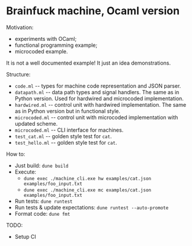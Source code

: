 # Brainfuck machine, Ocaml version

Motivation:

- experiments with OCaml;
- functional programming example;
- microcoded example.

It is not a well documented example! It just an idea demonstrations.

Structure:

- `code.ml` -- types for machine code representation and JSON parser.
- `datapath.ml` -- data path types and signal handlers. The same as in Python version. Used for hardwired and microcoded implementation.
- `hardwired.ml` -- control unit with hardwired implementation. The same as in Python version but in functional style.
- `microcoded.ml` -- control unit with microcoded implementation with updated scheme.
- `microcoded.ml` -- CLI interface for machines.
- `test_cat.ml` -- golden style test for `cat`.
- `test_hello.ml` -- golden style test for `cat`.

How to:

- Just build: `dune build`
- Execute:
    - `dune exec ./machine_cli.exe hw examples/cat.json examples/foo_input.txt`
    - `dune exec ./machine_cli.exe mc examples/cat.json examples/foo_input.txt`
- Run tests: `dune runtest`
- Run tests & update expectations: `dune runtest --auto-promote`
- Format code: `dune fmt`

TODO:

- Setup CI
